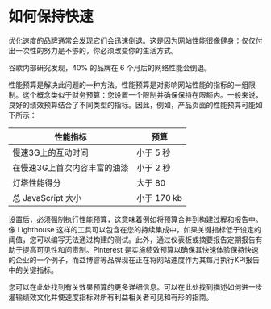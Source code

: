 # 如何保持快速

优化速度的品牌通常会发现它们会迅速倒退。这是因为网站性能很像健身：仅仅付出一次性的努力是不够的，你必须改变你的生活方式。

谷歌内部研究发现，40% 的品牌在 6 个月后的网络性能会倒退。

性能预算是解决此问题的一种方法。性能预算是对影响网站性能的指标的一组限制。这个概念类似于财务预算：您设置一个限制并确保保持在限额内。一般来说，良好的绩效预算结合了不同类型的指标。因此，例如，产品页面的性能预算可能如下所示：

| 性能指标  | 预算  |
| ---   | ---   |
| 慢速3G上的互动时间 | 小于 5 秒 |
| 在慢速3G上首次内容丰富的油漆 | 小于 2 秒 |
| 灯塔性能得分 | 大于 80 |
| 总 JavaScript 大小 | 小于 170 kb |

设置后，必须强制执行性能预算，这意味着例如将预算合并到构建过程和报告中。像 Lighthouse 这样的工具可以包含在您的持续集成中，如果关键指标低于设定的阈值，您可以编写无法通过构建的测试。此外，通过仪表板或摘要报告定期报告有助于提高可见性和问责制。Pinterest 是实施绩效预算以确保其快速体验保持快速的企业的一个例子，而益博睿等品牌现在正在将网站速度作为其每月执行KPI报告中的关键指标。

您可以在此处找到有关效果预算的更多详细信息。可以在此处找到描述如何进一步灌输绩效文化并使速度指标对所有利益相关者可见和有形的指南。
